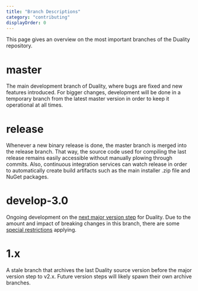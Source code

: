 ```yaml
---
title: "Branch Descriptions"
category: "contributing"
displayOrder: 0
---
```


This page gives an overview on the most important branches of the Duality repository.

# master

The main development branch of Duality, where bugs are fixed and new features introduced. For bigger changes, development will be done in a temporary branch from the latest master version in order to keep it operational at all times.

# release

Whenever a new binary release is done, the master branch is merged into the release branch. That way, the source code used for compiling the last release remains easily accessible without manually plowing through commits. Also, continuous integration services can watch release in order to automatically create build artifacts such as the main installer .zip file and NuGet packages.

# develop-3.0

Ongoing development on the [next major version step](https://github.com/AdamsLair/duality/milestone/6) for Duality. Due to the amount and impact of breaking changes in this branch, there are some [special restrictions](https://github.com/AdamsLair/duality/wiki/Development-Cycle) applying.

# 1.x

A stale branch that archives the last Duality source version before the major version step to v2.x. Future version steps will likely spawn their own archive branches.